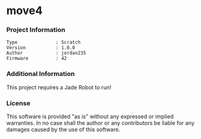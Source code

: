 move4
================



### Project Information
```
Type              : Scratch
Version           : 1.0.0
Author            : jordan235
Firmware          : 42
```

### Additional Information
This project requires a Jade Robot to run!

### License
This software is provided "as is" without any expressed or implied warranties.  In no case shall the author or any contributors be liable for any damages caused by the use of this software.

